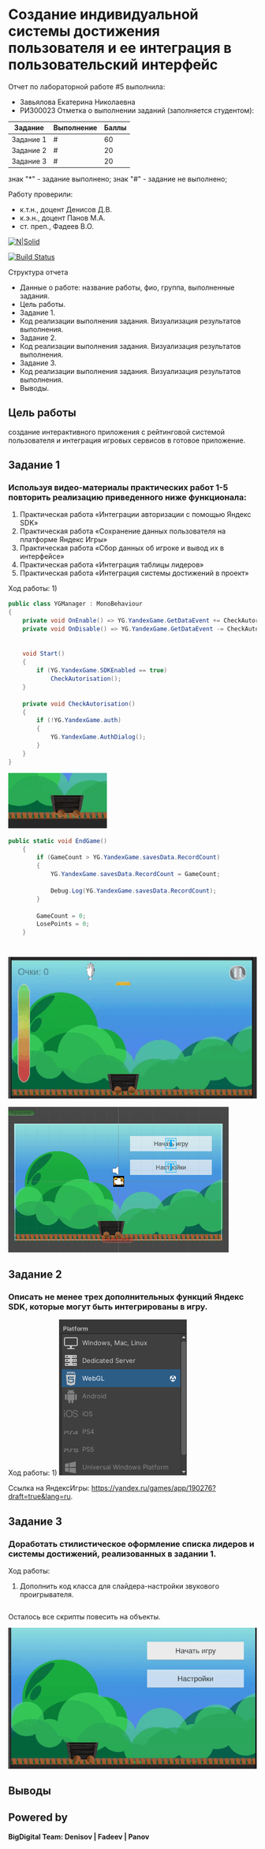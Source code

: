 # Создание индивидуальной системы достижения пользователя и ее интеграция в пользовательский интерфейс
Отчет по лабораторной работе #5 выполнила:
- Завьялова Екатерина Николаевна
- РИ300023
Отметка о выполнении заданий (заполняется студентом):

| Задание | Выполнение | Баллы |
| ------ | ------ | ------ |
| Задание 1 | # | 60 |
| Задание 2 | # | 20 |
| Задание 3 | # | 20 |

знак "*" - задание выполнено; знак "#" - задание не выполнено;

Работу проверили:
- к.т.н., доцент Денисов Д.В.
- к.э.н., доцент Панов М.А.
- ст. преп., Фадеев В.О.

[![N|Solid](https://cldup.com/dTxpPi9lDf.thumb.png)](https://nodesource.com/products/nsolid)

[![Build Status](https://travis-ci.org/joemccann/dillinger.svg?branch=master)](https://travis-ci.org/joemccann/dillinger)

Структура отчета

- Данные о работе: название работы, фио, группа, выполненные задания.
- Цель работы.
- Задание 1.
- Код реализации выполнения задания. Визуализация результатов выполнения.
- Задание 2.
- Код реализации выполнения задания. Визуализация результатов выполнения.
- Задание 3.
- Код реализации выполнения задания. Визуализация результатов выполнения.
- Выводы.

## Цель работы
создание интерактивного приложения с рейтинговой системой пользователя и интеграция игровых сервисов в готовое приложение.

## Задание 1
### Используя видео-материалы практических работ 1-5 повторить реализацию приведенного ниже функционала:
1) Практическая работа «Интеграции авторизации с помощью Яндекс
SDK»
2) Практическая работа «Сохранение данных пользователя на платформе
Яндекс Игры»
3) Практическая работа «Сбор данных об игроке и вывод их в интерфейсе»
4) Практическая работа «Интеграция таблицы лидеров»
5) Практическая работа «Интеграция системы достижений в проект»

Ход работы:
1) 
```c#
public class YGManager : MonoBehaviour
{
    private void OnEnable() => YG.YandexGame.GetDataEvent += CheckAutorisation;
    private void OnDisable() => YG.YandexGame.GetDataEvent -= CheckAutorisation;


    void Start()
    {
        if (YG.YandexGame.SDKEnabled == true)
            CheckAutorisation();
    }

    private void CheckAutorisation()
    {
        if (!YG.YandexGame.auth)
        {
            YG.YandexGame.AuthDialog();
        }
    }
}

```



![Фото](https://github.com/KatyaZav/lab-4/blob/main/Screens/1%20task/1.gif)


```c#
public static void EndGame()
    {
        if (GameCount > YG.YandexGame.savesData.RecordCount)
        {
            YG.YandexGame.savesData.RecordCount = GameCount;

            Debug.Log(YG.YandexGame.savesData.RecordCount);
        }
        
        GameCount = 0;
        LosePoints = 0;
    }
```


```c#
```

```c#
```


![Видео](https://github.com/KatyaZav/lab-4/blob/main/Screens/1%20task/3.gif)


![Видео](https://github.com/KatyaZav/lab-4/blob/main/Screens/1%20task/4.1.jpg)



## Задание 2
### Описать не менее трех дополнительных функций Яндекс SDK, которые могут быть интегрированы в игру.

Ход работы:
1) 
![фото](https://github.com/KatyaZav/lab-4/blob/main/Screens/2%20task/1.jpg)

Ссылка на ЯндексИгры: https://yandex.ru/games/app/190276?draft=true&lang=ru.

## Задание 3
### Доработать стилистическое оформление списка лидеров и системы достижений, реализованных в задании 1.

Ход работы:
1) Дополнить код класса для слайдера-настройки звукового проигрывателя.

```c#
```

Осталось все скрипты повесить на объекты.

![фото](https://github.com/KatyaZav/lab-4/blob/main/Screens/3%20task/1.gif)

## Выводы



## Powered by

**BigDigital Team: Denisov | Fadeev | Panov**
